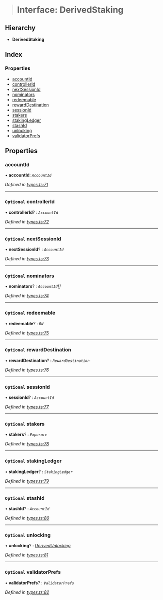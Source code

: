 > # Interface: DerivedStaking

## Hierarchy

* **DerivedStaking**

## Index

### Properties

* [accountId](_types_.derivedstaking.md#accountid)
* [controllerId](_types_.derivedstaking.md#optional-controllerid)
* [nextSessionId](_types_.derivedstaking.md#optional-nextsessionid)
* [nominators](_types_.derivedstaking.md#optional-nominators)
* [redeemable](_types_.derivedstaking.md#optional-redeemable)
* [rewardDestination](_types_.derivedstaking.md#optional-rewarddestination)
* [sessionId](_types_.derivedstaking.md#optional-sessionid)
* [stakers](_types_.derivedstaking.md#optional-stakers)
* [stakingLedger](_types_.derivedstaking.md#optional-stakingledger)
* [stashId](_types_.derivedstaking.md#optional-stashid)
* [unlocking](_types_.derivedstaking.md#optional-unlocking)
* [validatorPrefs](_types_.derivedstaking.md#optional-validatorprefs)

## Properties

###  accountId

• **accountId**: *`AccountId`*

*Defined in [types.ts:71](https://github.com/polkadot-js/api/blob/98cffea/packages/api-derive/src/types.ts#L71)*

___

### `Optional` controllerId

• **controllerId**? : *`AccountId`*

*Defined in [types.ts:72](https://github.com/polkadot-js/api/blob/98cffea/packages/api-derive/src/types.ts#L72)*

___

### `Optional` nextSessionId

• **nextSessionId**? : *`AccountId`*

*Defined in [types.ts:73](https://github.com/polkadot-js/api/blob/98cffea/packages/api-derive/src/types.ts#L73)*

___

### `Optional` nominators

• **nominators**? : *`AccountId`[]*

*Defined in [types.ts:74](https://github.com/polkadot-js/api/blob/98cffea/packages/api-derive/src/types.ts#L74)*

___

### `Optional` redeemable

• **redeemable**? : *`BN`*

*Defined in [types.ts:75](https://github.com/polkadot-js/api/blob/98cffea/packages/api-derive/src/types.ts#L75)*

___

### `Optional` rewardDestination

• **rewardDestination**? : *`RewardDestination`*

*Defined in [types.ts:76](https://github.com/polkadot-js/api/blob/98cffea/packages/api-derive/src/types.ts#L76)*

___

### `Optional` sessionId

• **sessionId**? : *`AccountId`*

*Defined in [types.ts:77](https://github.com/polkadot-js/api/blob/98cffea/packages/api-derive/src/types.ts#L77)*

___

### `Optional` stakers

• **stakers**? : *`Exposure`*

*Defined in [types.ts:78](https://github.com/polkadot-js/api/blob/98cffea/packages/api-derive/src/types.ts#L78)*

___

### `Optional` stakingLedger

• **stakingLedger**? : *`StakingLedger`*

*Defined in [types.ts:79](https://github.com/polkadot-js/api/blob/98cffea/packages/api-derive/src/types.ts#L79)*

___

### `Optional` stashId

• **stashId**? : *`AccountId`*

*Defined in [types.ts:80](https://github.com/polkadot-js/api/blob/98cffea/packages/api-derive/src/types.ts#L80)*

___

### `Optional` unlocking

• **unlocking**? : *[DerivedUnlocking](../modules/_types_.md#derivedunlocking)*

*Defined in [types.ts:81](https://github.com/polkadot-js/api/blob/98cffea/packages/api-derive/src/types.ts#L81)*

___

### `Optional` validatorPrefs

• **validatorPrefs**? : *`ValidatorPrefs`*

*Defined in [types.ts:82](https://github.com/polkadot-js/api/blob/98cffea/packages/api-derive/src/types.ts#L82)*